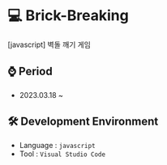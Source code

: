 # 💻 Brick-Breaking
[javascript] 벽돌 깨기 게임

## ⌚ Period
  - 2023.03.18 ~

## 🛠 Development Environment
  - Language : `javascript` 
  - Tool : `Visual Studio Code`
